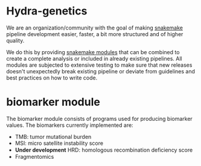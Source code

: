 # Hydra-genetics

We are an organization/community with the goal of making [snakemake](https://snakemake.readthedocs.io/en/stable/index.html) pipeline development easier, faster, a bit more structured and of higher quality.

We do this by providing [snakemake modules](https://snakemake.readthedocs.io/en/stable/snakefiles/modularization.html#modules) that can be combined to create a complete analysis or included in already existing pipelines. All modules are subjected to extensive testing to make sure that new releases doesn't unexpectedly break existing pipeline or deviate from guidelines and best practices on how to write code.

# biomarker module
The biomarker module consists of programs used for producing biomarker values. The biomarkers currently implemented are:

 - TMB: tumor mutational burden
 - MSI: micro satellite instability score
 - **Under development** HRD: homologous recombination deﬁciency score
 - Fragmentomics
